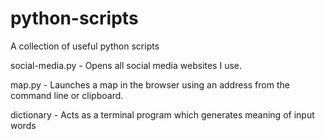 # python-scripts
A collection of useful python scripts

social-media.py - Opens all social media websites I use.

map.py - Launches a map in the browser using an address from the command line or clipboard.

dictionary - Acts as a terminal program which generates meaning of input words
